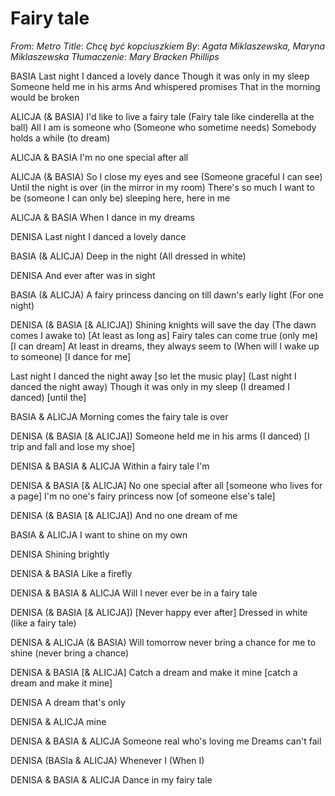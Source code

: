 # Fairy tale
_From_: _Metro_
_Title_: _Chcę być kopciuszkiem_
_By_: _Agata Miklaszewska, Maryna Miklaszewska_
_Tłumaczenie_: _Mary Bracken Phillips_

BASIA
Last night I danced a lovely dance
Though it was only in my sleep
Someone held me in his arms
And whispered promises
That in the morning would be broken

ALICJA (& BASIA)
I'd like to live a fairy tale
(Fairy tale like cinderella at the ball)
All I am is someone who
(Someone who sometime needs)
Somebody holds a while
(to dream)

ALICJA & BASIA
I'm no one special after all

ALICJA (& BASIA)
So I close my eyes and see
(Someone graceful I can see)
Until the night is over
(in the mirror in my room)
There's so much I want to be
(someone I can only be)
sleeping here, here in me

ALICJA & BASIA
When I dance in my dreams

DENISA
Last night I danced a lovely dance

BASIA (& ALICJA)
Deep in the night
(All dressed in white)

DENISA
And ever after was in sight

BASIA (& ALICJA)
A fairy princess dancing on till dawn's early light
(For one night)

DENISA (& BASIA [& ALICJA])
Shining knights will save the day
(The dawn comes I awake to)
[At least as long as]
Fairy tales can come true
(only me)
[I can dream]
At least in dreams, they always seem to
(When will I wake up to someone)
[I dance for me]

Last night I danced the night away
[so let the music play]
(Last night I danced the night away)
Though it was only in my sleep
(I dreamed I danced)
[until the]

BASIA & ALICJA
Morning comes the fairy tale is over

DENISA (& BASIA [& ALICJA])
Someone held me in his arms
(I danced)
[I trip and fall and lose my shoe]

DENISA & BASIA & ALICJA
Within a fairy tale I'm

DENISA & BASIA [& ALICJA]
No one special after all
[someone who lives for a page]
I'm no one's fairy princess now
[of someone else's tale]

DENISA (& BASIA [& ALICJA])
And no one dream of me

BASIA & ALICJA
I want to shine on my own

DENISA
Shining brightly

DENISA & BASIA
Like a firefly

DENISA & BASIA & ALICJA
Will I never ever be in a fairy tale

DENISA (& BASIA [& ALICJA])
[Never happy ever after]
Dressed in white
(like a fairy tale)

DENISA & ALICJA (& BASIA)
Will tomorrow never bring a chance for me to shine (never bring a chance)


DENISA & BASIA [& ALICJA]
Catch a dream and make it mine
[catch a dream and make it mine]

DENISA
A dream that's only

DENISA & ALICJA
mine

DENISA & BASIA & ALICJA
Someone real who's loving me
Dreams can't fail

DENISA (BASIa & ALICJA)
Whenever I
(When I)

DENISA & BASIA & ALICJA
Dance in my fairy tale





